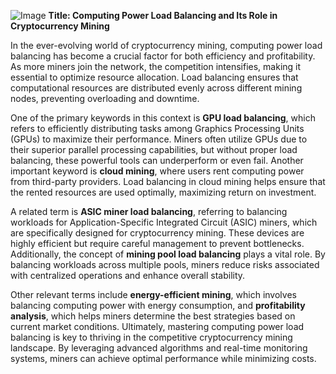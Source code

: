 
![Image](https://github.com/user-attachments/assets/31692037-0104-4703-abd1-696b6a7dd41b)
**Title: Computing Power Load Balancing and Its Role in Cryptocurrency Mining**

In the ever-evolving world of cryptocurrency mining, computing power load balancing has become a crucial factor for both efficiency and profitability. As more miners join the network, the competition intensifies, making it essential to optimize resource allocation. Load balancing ensures that computational resources are distributed evenly across different mining nodes, preventing overloading and downtime.

One of the primary keywords in this context is **GPU load balancing**, which refers to efficiently distributing tasks among Graphics Processing Units (GPUs) to maximize their performance. Miners often utilize GPUs due to their superior parallel processing capabilities, but without proper load balancing, these powerful tools can underperform or even fail. Another important keyword is **cloud mining**, where users rent computing power from third-party providers. Load balancing in cloud mining helps ensure that the rented resources are used optimally, maximizing return on investment.

A related term is **ASIC miner load balancing**, referring to balancing workloads for Application-Specific Integrated Circuit (ASIC) miners, which are specifically designed for cryptocurrency mining. These devices are highly efficient but require careful management to prevent bottlenecks. Additionally, the concept of **mining pool load balancing** plays a vital role. By balancing workloads across multiple pools, miners reduce risks associated with centralized operations and enhance overall stability.

Other relevant terms include **energy-efficient mining**, which involves balancing computing power with energy consumption, and **profitability analysis**, which helps miners determine the best strategies based on current market conditions. Ultimately, mastering computing power load balancing is key to thriving in the competitive cryptocurrency mining landscape. By leveraging advanced algorithms and real-time monitoring systems, miners can achieve optimal performance while minimizing costs.
